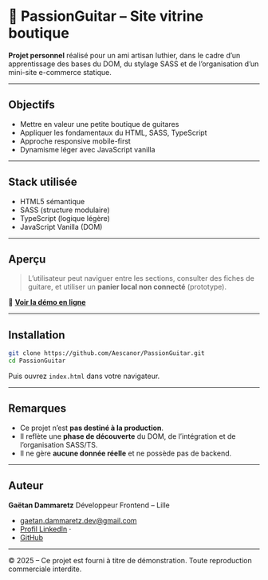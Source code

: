# 🎸 PassionGuitar – Site vitrine boutique

**Projet personnel** réalisé pour un ami artisan luthier, dans le cadre d’un apprentissage des bases du DOM, du stylage SASS et de l’organisation d’un mini-site e-commerce statique.

---

##  Objectifs

- Mettre en valeur une petite boutique de guitares
- Appliquer les fondamentaux du HTML, SASS, TypeScript
- Approche responsive mobile-first
- Dynamisme léger avec JavaScript vanilla

---

##  Stack utilisée

- HTML5 sémantique
- SASS (structure modulaire)
- TypeScript (logique légère)
- JavaScript Vanilla (DOM)

---

##  Aperçu

> L’utilisateur peut naviguer entre les sections, consulter des fiches de guitare, et utiliser un **panier local non connecté** (prototype).

🔗 **[Voir la démo en ligne](https://gdevweb.github.io/PassionGuitar/)**

---

##  Installation

```bash
git clone https://github.com/Aescanor/PassionGuitar.git
cd PassionGuitar
````

Puis ouvrez `index.html` dans votre navigateur.

---

##  Remarques

* Ce projet n’est **pas destiné à la production**.
* Il reflète une **phase de découverte** du DOM, de l’intégration et de l’organisation SASS/TS.
* Il ne gère **aucune donnée réelle** et ne possède pas de backend.

---

##  Auteur

**Gaëtan Dammaretz**
Développeur Frontend – Lille
 - [gaetan.dammaretz.dev@gmail.com](mailto:gaetan.dammaretz.dev@gmail.com)
 - [Profil LinkedIn](https://www.linkedin.com/in/gaëtan-dammaretz/) ·
 - [GitHub](https://github.com/gdevweb)

---

© 2025 – Ce projet est fourni à titre de démonstration. Toute reproduction commerciale interdite.


